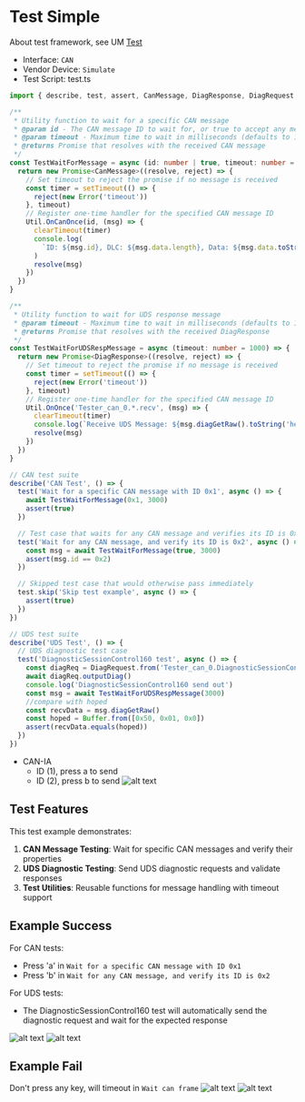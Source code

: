 # Test Simple

About test framework, see UM [Test](../../../docs/um/test/test.md)

- Interface: `CAN`
- Vendor Device: `Simulate`
- Test Script: test.ts

```typescript
import { describe, test, assert, CanMessage, DiagResponse, DiagRequest } from 'ECB'

/**
 * Utility function to wait for a specific CAN message
 * @param id - The CAN message ID to wait for, or true to accept any message
 * @param timeout - Maximum time to wait in milliseconds (defaults to 1000ms)
 * @returns Promise that resolves with the received CAN message
 */
const TestWaitForMessage = async (id: number | true, timeout: number = 1000) => {
  return new Promise<CanMessage>((resolve, reject) => {
    // Set timeout to reject the promise if no message is received
    const timer = setTimeout(() => {
      reject(new Error('timeout'))
    }, timeout)
    // Register one-time handler for the specified CAN message ID
    Util.OnCanOnce(id, (msg) => {
      clearTimeout(timer)
      console.log(
        `ID: ${msg.id}, DLC: ${msg.data.length}, Data: ${msg.data.toString('hex').toUpperCase()}`
      )
      resolve(msg)
    })
  })
}

/**
 * Utility function to wait for UDS response message
 * @param timeout - Maximum time to wait in milliseconds (defaults to 1000ms)
 * @returns Promise that resolves with the received DiagResponse
 */
const TestWaitForUDSRespMessage = async (timeout: number = 1000) => {
  return new Promise<DiagResponse>((resolve, reject) => {
    // Set timeout to reject the promise if no message is received
    const timer = setTimeout(() => {
      reject(new Error('timeout'))
    }, timeout)
    // Register one-time handler for the specified CAN message ID
    Util.OnOnce('Tester_can_0.*.recv', (msg) => {
      clearTimeout(timer)
      console.log(`Receive UDS Message: ${msg.diagGetRaw().toString('hex').toUpperCase()}`)
      resolve(msg)
    })
  })
}

// CAN test suite
describe('CAN Test', () => {
  test('Wait for a specific CAN message with ID 0x1', async () => {
    await TestWaitForMessage(0x1, 3000)
    assert(true)
  })

  // Test case that waits for any CAN message and verifies its ID is 0x2
  test('Wait for any CAN message, and verify its ID is 0x2', async () => {
    const msg = await TestWaitForMessage(true, 3000)
    assert(msg.id == 0x2)
  })

  // Skipped test case that would otherwise pass immediately
  test.skip('Skip test example', async () => {
    assert(true)
  })
})

// UDS test suite
describe('UDS Test', () => {
  // UDS diagnostic test case
  test('DiagnosticSessionControl160 test', async () => {
    const diagReq = DiagRequest.from('Tester_can_0.DiagnosticSessionControl160')
    await diagReq.outputDiag()
    console.log('DiagnosticSessionControl160 send out')
    const msg = await TestWaitForUDSRespMessage(3000)
    //compare with hoped
    const recvData = msg.diagGetRaw()
    const hoped = Buffer.from([0x50, 0x01, 0x0])
    assert(recvData.equals(hoped))
  })
})
```

- CAN-IA
  - ID (1), press a to send
  - ID (2), press b to send
![alt text](image.png)

## Test Features

This test example demonstrates:

1. **CAN Message Testing**: Wait for specific CAN messages and verify their properties
2. **UDS Diagnostic Testing**: Send UDS diagnostic requests and validate responses
3. **Test Utilities**: Reusable functions for message handling with timeout support

## Example Success

For CAN tests:

- Press 'a' in `Wait for a specific CAN message with ID 0x1`
- Press 'b' in `Wait for any CAN message, and verify its ID is 0x2`

For UDS tests:

- The DiagnosticSessionControl160 test will automatically send the diagnostic request and wait for the expected response

![alt text](ok.gif)
![alt text](image-1.png)

## Example Fail

Don't press any key, will timeout in `Wait can frame`
![alt text](fail.gif)
![alt text](image-2.png)
